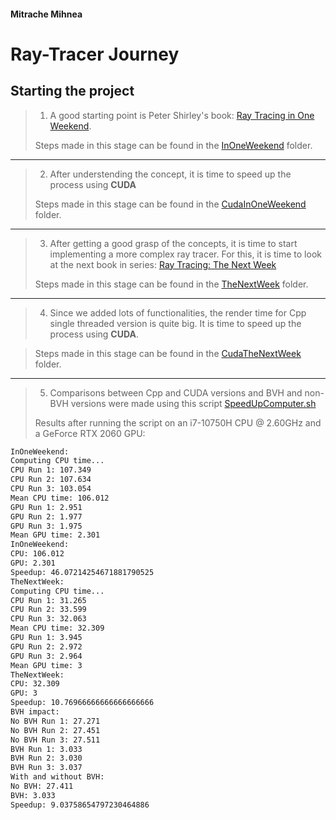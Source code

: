 #### Mitrache Mihnea

# Ray-Tracer Journey

## Starting the project
> 1. A good starting point is Peter Shirley's book: [Ray Tracing in One Weekend](https://raytracing.github.io/books/RayTracingInOneWeekend.html).
>
> Steps made in this stage can be found in the [InOneWeekend](InOneWeekend) folder.

<hr>

> 2. After understending the concept, it is time to speed up the process using **CUDA**
>
> Steps made in this stage can be found in the [CudaInOneWeekend](CudaInOneWeekend) folder.

<hr>

> 3. After getting a good grasp of the concepts, it is time to start implementing a more complex ray tracer. For this, it is time to look at the next book in series: [Ray Tracing: The Next Week](https://raytracing.github.io/books/RayTracingTheNextWeek.html)
>
> Steps made in this stage can be found in the [TheNextWeek](TheNextWeek) folder.

<hr>

> 4. Since we added lots of functionalities, the render time for Cpp single threaded version is quite big. It is time to speed up the process using **CUDA**.

> Steps made in this stage can be found in the [CudaTheNextWeek](CudaTheNextWeek) folder.

<hr>

> 5. Comparisons between Cpp and CUDA versions and BVH and non-BVH versions were made using  this script [SpeedUpComputer.sh](SpeedUpComputer.sh)
>
> Results after running the script on an i7-10750H CPU @ 2.60GHz and a GeForce RTX 2060 GPU:
```bash
InOneWeekend:
Computing CPU time...
CPU Run 1: 107.349
CPU Run 2: 107.634
CPU Run 3: 103.054
Mean CPU time: 106.012
GPU Run 1: 2.951
GPU Run 2: 1.977
GPU Run 3: 1.975
Mean GPU time: 2.301
InOneWeekend:
CPU: 106.012
GPU: 2.301
Speedup: 46.07214254671881790525
TheNextWeek:
Computing CPU time...
CPU Run 1: 31.265
CPU Run 2: 33.599
CPU Run 3: 32.063
Mean CPU time: 32.309
GPU Run 1: 3.945
GPU Run 2: 2.972
GPU Run 3: 2.964
Mean GPU time: 3
TheNextWeek:
CPU: 32.309
GPU: 3
Speedup: 10.76966666666666666666
BVH impact:
No BVH Run 1: 27.271
No BVH Run 2: 27.451
No BVH Run 3: 27.511
BVH Run 1: 3.033
BVH Run 2: 3.030
BVH Run 3: 3.037
With and without BVH:
No BVH: 27.411
BVH: 3.033
Speedup: 9.03758654797230464886
```